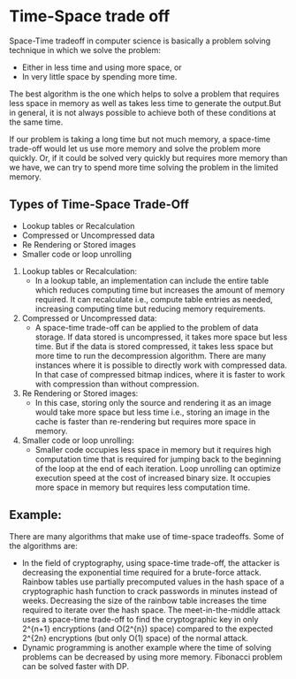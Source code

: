 # Time-Space trade off

Space-Time tradeoff in computer science is basically a problem solving technique in which we solve the problem:
* Either in less time and using more space, or
* In very little space by spending more time.

The best algorithm is the one which helps to solve a problem that requires less space in memory as well as takes less time to generate the output.But in general, it is not always possible to achieve both of these conditions at the same time.

If our problem is taking a long time but not much memory, a space-time trade-off would let us use more memory and solve the problem more quickly. Or, if it could be solved very quickly but requires more memory than we have, we can try to spend more time solving the problem in the limited memory.

## Types of Time-Space Trade-Off
* Lookup tables or Recalculation
* Compressed or Uncompressed data
* Re Rendering or Stored images
* Smaller code or loop unrolling

1. Lookup tables or Recalculation:
    * In a lookup table, an implementation can include the entire table which reduces computing time but increases the amount of memory required. It can recalculate i.e., compute table entries as needed, increasing computing time but reducing memory requirements.
1. Compressed or Uncompressed data:
    * A space-time trade-off can be applied to the problem of data storage. If data stored is uncompressed, it takes more space but less time. But if the data is stored compressed, it takes less space but more time to run the decompression algorithm. There are many instances where it is possible to directly work with compressed data. In that case of compressed bitmap indices, where it is faster to work with compression than without compression.
1. Re Rendering or Stored images:
    * In this case, storing only the source and rendering it as an image would take more space but less time i.e., storing an image in the cache is faster than re-rendering but requires more space in memory.
1. Smaller code or loop unrolling:
    * Smaller code occupies less space in memory but it requires high computation time that is required for jumping back to the beginning of the loop at the end of each iteration. Loop unrolling can optimize execution speed at the cost of increased binary size. It occupies more space in memory but requires less computation time.

## Example:
There are many algorithms that make use of time-space tradeoffs. Some of the algorithms are:
* In the field of cryptography, using space-time trade-off, the attacker is decreasing the exponential time required for a brute-force attack. Rainbow tables use partially precomputed values in the hash space of a cryptographic hash function to crack passwords in minutes instead of weeks. Decreasing the size of the rainbow table increases the time required to iterate over the hash space. The meet-in-the-middle attack uses a space-time trade-off to find the cryptographic key in only 2^{n+1} encryptions (and O(2^{n}) space) compared to the expected 2^{2n} encryptions (but only O(1) space) of the normal attack.
* Dynamic programming is another example where the time of solving problems can be decreased by using more memory. Fibonacci problem can be solved faster with DP.
